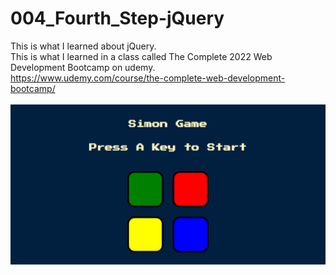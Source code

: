 # 004_Fourth_Step-jQuery
This is what I learned about jQuery.  
This is what I learned in a class called The Complete 2022 Web Development Bootcamp on udemy.  
https://www.udemy.com/course/the-complete-web-development-bootcamp/  
</br>
<img src="images/index.png">  

